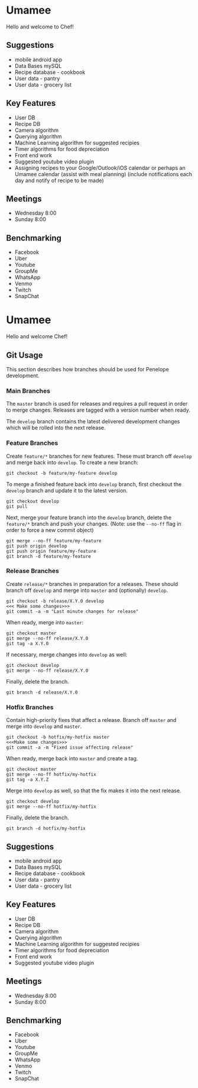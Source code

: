# Umamee

Hello and welcome to Chef!

## Suggestions         

- mobile android app 
- Data Bases mySQL
- Recipe database - cookbook
- User data - pantry 
- User data - grocery list

                         
## Key Features        


- User DB
- Recipe DB
- Camera algorithm
- Querying algorithm
- Machine Learning algorithm for suggested recipies
- Timer algorithms for food depreciation
- Front end work
- Suggested youtube video plugin
- Assigning recipes to your Google/Outlook/iOS calendar or perhaps an Umamee calendar (assist with meal planning) (include notifications each day and notify of recipe to be made)



## Meetings 

- Wednesday 8:00
- Sunday 8:00


## Benchmarking

- Facebook
- Uber
- Youtube
- GroupMe
- WhatsApp
- Venmo
- Twitch
- SnapChat
# Umamee

Hello and welcome Chef!

## Git Usage

This section describes how branches should be used for Penelope development.

### Main Branches

The `master` branch is used for releases and requires a pull request in order to merge changes. Releases are tagged with a version number when ready.

The `develop` branch contains the latest delivered development changes which will be rolled into the next release.

### Feature Branches

Create `feature/*` branches for new features. These must branch off `develop` and  merge back into `develop`. To create a new branch:
```
git checkout -b feature/my-feature develop
```
To merge a finished feature back into `develop` branch, first checkout the `develop` branch and update it to the latest version.
```
git checkout develop
git pull
```
Next, merge your feature branch into the `develop` branch, delete the `feature/*` branch and push your changes. (Note: use the `--no-ff` flag in order to force a new commit object)
```
git merge --no-ff feature/my-feature
git push origin develop
git push origin feature/my-feature
git branch -d feature/my-feature
```

### Release Branches

Create `release/*` branches in preparation for a releases. These should branch off `develop` and merge into `master` and (optionally) `develop`.
```
git checkout -b release/X.Y.0 develop
<<< Make some changes>>>
git commit -a -m "Last minute changes for release"
```
When ready, merge into `master`:
```
git checkout master
git merge --no-ff release/X.Y.0
git tag -a X.Y.0
```
If necessary, merge changes into `develop` as well:
```
git checkout develop
git merge --no-ff release/X.Y.0
```
Finally, delete the branch.
```
git branch -d release/X.Y.0
```

### Hotfix Branches
Contain high-priority fixes that affect a release. Branch off `master` and merge into `develop` and `master`.
```
git checkout -b hotfix/my-hotfix master
<<<Make some changes>>>
git commit -a -m "Fixed issue affecting release"
```
When ready, merge back into `master` and create a tag.
```
git checkout master
git merge --no-ff hotfix/my-hotfix
git tag -a X.Y.Z
```
Merge into `develop` as well, so that the fix makes it into the next release.
```
git checkout develop
git merge --no-ff hotfix/my-hotfix
```
Finally, delete the branch.
```
git branch -d hotfix/my-hotfix
```

## Suggestions         

- mobile android app 
- Data Bases mySQL
- Recipe database - cookbook
- User data - pantry 
- User data - grocery list

                         
## Key Features        


- User DB
- Recipe DB
- Camera algorithm
- Querying algorithm
- Machine Learning algorithm for suggested recipies
- Timer algorithms for food depreciation
- Front end work
- Suggested youtube video plugin



## Meetings 

- Wednesday 8:00
- Sunday 8:00


## Benchmarking

- Facebook
- Uber
- Youtube
- GroupMe
- WhatsApp
- Venmo
- Twitch
- SnapChat
